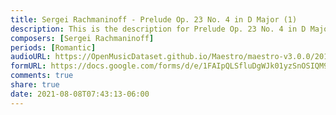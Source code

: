 ```yaml
---
title: Sergei Rachmaninoff - Prelude Op. 23 No. 4 in D Major (1)
description: This is the description for Prelude Op. 23 No. 4 in D Major by Sergei Rachmaninoff
composers: [Sergei Rachmaninoff]
periods: [Romantic]
audioURL: https://OpenMusicDataset.github.io/Maestro/maestro-v3.0.0/2015/MIDI-Unprocessed_R1_D1-9-12_mid--AUDIO-from_mp3_11_R1_2015_wav--4.midi
formURL: https://docs.google.com/forms/d/e/1FAIpQLSfluDgWJk01yzSnOSIQM9X5lX__UHFtcNURy8b3HqZ-p8OfRQ/viewform
comments: true
share: true
date: 2021-08-08T07:43:13-06:00
---
```

